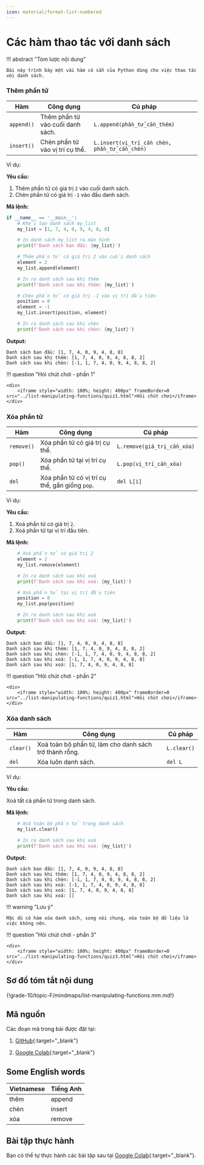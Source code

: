 ```yaml
---
icon: material/format-list-numbered
---
```


# Các hàm thao tác với danh sách

!!! abstract "Tóm lược nội dung"

    Bài này trình bày một vài hàm có sẵn của Python dùng cho việc thao tác với danh sách.

### Thêm phần tử

| Hàm | Công dụng | Cú pháp |
| --- | --- | --- |
| `append()` | Thêm phần tử vào cuối danh sách. | `L.append(phần_tử_cần_thêm)` | 
| `insert()` | Chèn phần tử vào vị trí cụ thể. | `L.insert(vị_trí_cần chèn, phần_tử_cần_chèn)` |

Ví dụ:

**Yêu cầu:**

1. Thêm phần tử có giá trị `2` vào cuối danh sách.
2. Chèn phần tử có giá trị `-1` vào đầu danh sách.

**Mã lệnh:**

```py linenums="1" hl_lines="9-10 16-18"
if __name__ == '__main__':
    # Khởi tạo danh sách my_list
    my_list = [1, 7, 4, 0, 9, 4, 8, 8]

    # In danh sách my_list ra màn hình
    print(f'Danh sách ban đầu: {my_list}')    

    # Thêm phần tử có giá trị 2 vào cuối danh sách
    element = 2
    my_list.append(element)

    # In ra danh sách sau khi thêm
    print(f'Danh sách sau khi thêm: {my_list}')

    # Chèn phần tử có giá trị -1 vào vị trí đầu tiên
    position = 0
    element = -1
    my_list.insert(position, element)

    # In ra danh sách sau khi chèn
    print(f'Danh sách sau khi chèn: {my_list}')
```

**Output:**

```pycon hl_lines="2 3"
Danh sách ban đầu: [1, 7, 4, 0, 9, 4, 8, 8]
Danh sách sau khi thêm: [1, 7, 4, 0, 9, 4, 8, 8, 2]
Danh sách sau khi chèn: [-1, 1, 7, 4, 0, 9, 4, 8, 8, 2]
```

!!! question "Hỏi chút chơi - phần 1"
    
    <div>
        <iframe style="width: 100%; height: 400px" frameBorder=0 src="../list-manipulating-functions/quiz1.html">Hỏi chút chơi</iframe>
    </div>

### Xóa phần tử

| Hàm | Công dụng | Cú pháp |
| --- | --- | --- |
| `remove()` | Xóa phần tử có giá trị cụ thể. | `L.remove(giá_trị_cần_xóa)` |
| `pop()` | Xóa phần tử tại vị trí cụ thể. | `L.pop(vị_trí_cần_xóa)` |
| `del` | Xóa phần tử có vị trí cụ thể, gần giống `pop`. | `del L[i]` |

Ví dụ:

**Yêu cầu:**

1. Xoá phần tử có giá trị `2`.
2. Xoá phần tử tại vị trí đầu tiên.

**Mã lệnh:**

```py linenums="23" hl_lines="2-3 9-10"
    # Xoá phần tử có giá trị 2
    element = 2
    my_list.remove(element)

    # In ra danh sách sau khi xoá
    print(f'Danh sách sau khi xoá: {my_list}')

    # Xoá phần tử tại vị trí đầu tiên
    position = 0
    my_list.pop(position)

    # In ra danh sách sau khi xoá
    print(f'Danh sách sau khi xoá: {my_list}')
```

**Output:**

```pycon hl_lines="4 5"
Danh sách ban đầu: [1, 7, 4, 0, 9, 4, 8, 8]
Danh sách sau khi thêm: [1, 7, 4, 0, 9, 4, 8, 8, 2]
Danh sách sau khi chèn: [-1, 1, 7, 4, 0, 9, 4, 8, 8, 2]
Danh sách sau khi xoá: [-1, 1, 7, 4, 0, 9, 4, 8, 8]
Danh sách sau khi xoá: [1, 7, 4, 0, 9, 4, 8, 8]
```

!!! question "Hỏi chút chơi - phần 2"
    
    <div>
        <iframe style="width: 100%; height: 400px" frameBorder=0 src="../list-manipulating-functions/quiz1.html">Hỏi chút chơi</iframe>
    </div>

### Xóa danh sách

| Hàm | Công dụng | Cú pháp |
| --- | --- | --- |
| `clear()` | Xoá toàn bộ phần tử, làm cho danh sách trở thành rỗng. | `L.clear()` |  
| `del` | Xóa luôn danh sách. | `del L` | 

Ví dụ:

**Yêu cầu:**

Xoá tất cả phần tử trong danh sách.

**Mã lệnh:**

```py linenums="37" hl_lines="2"
    # Xoá toàn bộ phần tử trong danh sách
    my_list.clear()

    # In ra danh sách sau khi xoá
    print(f'Danh sách sau khi xoá: {my_list}')
```

**Output:**

```pycon hl_lines="6"
Danh sách ban đầu: [1, 7, 4, 0, 9, 4, 8, 8]
Danh sách sau khi thêm: [1, 7, 4, 0, 9, 4, 8, 8, 2]
Danh sách sau khi chèn: [-1, 1, 7, 4, 0, 9, 4, 8, 8, 2]
Danh sách sau khi xoá: [-1, 1, 7, 4, 0, 9, 4, 8, 8]
Danh sách sau khi xoá: [1, 7, 4, 0, 9, 4, 8, 8]
Danh sách sau khi xoá: []
```

!!! warning "Lưu ý"

    Mặc dù có hàm xóa danh sách, song nói chung, xóa toàn bộ dữ liệu là việc không nên.

!!! question "Hỏi chút chơi - phần 3"
    
    <div>
        <iframe style="width: 100%; height: 400px" frameBorder=0 src="../list-manipulating-functions/quiz3.html">Hỏi chút chơi</iframe>
    </div>

## Sơ đồ tóm tắt nội dung

{!grade-10/topic-F/mindmaps/list-manipulating-functions.mm.md!}

## Mã nguồn

Các đoạn mã trong bài được đặt tại:

1. [GitHub](https://github.com/vtchitruong/gdpt-2018/blob/main/grade-10/topic-f/list-manipulating-functions.py){:target="_blank"}

2. [Google Colab](https://colab.research.google.com/drive/1Yal5OLOYtUZbgsNJKbRqbz-mAS8Jlgxi?usp=sharing){:target="_blank"}

## Some English words

| Vietnamese | Tiếng Anh |
| --- | --- |
| thêm | append |
| chèn | insert |
| xóa | remove |

## Bài tập thực hành

Bạn có thể tự thực hành các bài tập sau tại [Google Colab](https://colab.research.google.com/drive/1xh2Db9apAnRbYQJdMSNQOyzKu-fi344V?usp=sharing){:target="_blank"}.


